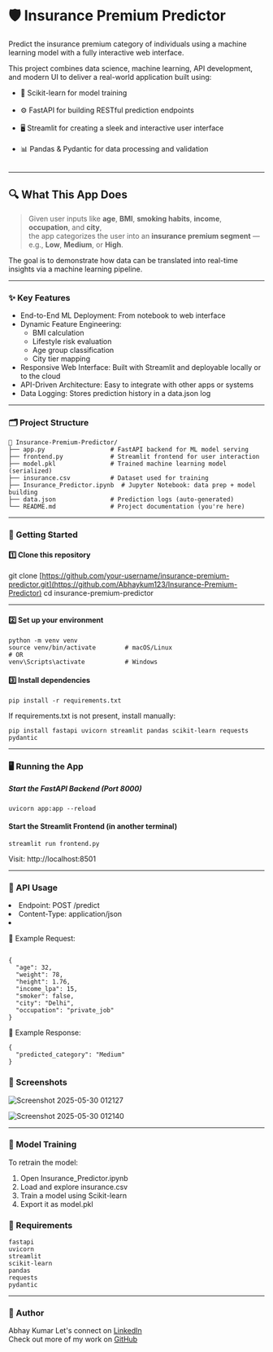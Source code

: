 # 🛡️ Insurance Premium Predictor
Predict the insurance premium category of individuals using a machine learning model with a fully interactive web interface.

This project combines data science, machine learning, API development, and modern UI to deliver a real-world application built using:
<ul>
<li>
    🧠 Scikit-learn for model training
</li><br>
<li>
  ⚙️ FastAPI for building RESTful prediction endpoints
</li><br>
<li>
  🖥️ Streamlit for creating a sleek and interactive user interface
</li><br>
<li>📊 Pandas & Pydantic for data processing and validation
</li>
 <br>
</ul>

---
## 🔍 What This App Does

> Given user inputs like **age**, **BMI**, **smoking habits**, **income**, **occupation**, and **city**,  
the app categorizes the user into an **insurance premium segment** — e.g., **Low**, **Medium**, or **High**.

 The goal is to demonstrate how data can be translated into real-time insights via a machine learning pipeline.

---

### ✨ Key Features
<ul>
<li>End-to-End ML Deployment: From notebook to web interface
</li>
<li>Dynamic Feature Engineering:
  <ul>
<li>BMI calculation
</li>
<li>Lifestyle risk evaluation
</li>
<li>Age group classification
</li>
<li>City tier mapping
</li>
  </ul>
</li>
<li>
Responsive Web Interface: Built with Streamlit and deployable locally or to the cloud
</li>
<li>API-Driven Architecture: Easy to integrate with other apps or systems
</li>
<li>Data Logging: Stores prediction history in a data.json log
</li>
</ul>

---

### 🗂️ Project Structure
```
📁 Insurance-Premium-Predictor/
├── app.py                  # FastAPI backend for ML model serving
├── frontend.py             # Streamlit frontend for user interaction
├── model.pkl               # Trained machine learning model (serialized)
├── insurance.csv           # Dataset used for training
├── Insurance_Predictor.ipynb  # Jupyter Notebook: data prep + model building
├── data.json               # Prediction logs (auto-generated)
└── README.md               # Project documentation (you're here)
```
---

### 🚀 Getting Started
#### 1️⃣ Clone this repository
git clone [https://github.com/your-username/insurance-premium-predictor.git](https://github.com/Abhaykum123/Insurance-Premium-Predictor)
cd insurance-premium-predictor

---

#### 2️⃣ Set up your environment
```
python -m venv venv
source venv/bin/activate        # macOS/Linux
# OR
venv\Scripts\activate           # Windows
```
#### 3️⃣ Install dependencies
```
pip install -r requirements.txt
```
If requirements.txt is not present, install manually:
```
pip install fastapi uvicorn streamlit pandas scikit-learn requests pydantic
```

---
 ### 🖥️ Running the App
##### Start the FastAPI Backend (Port 8000)
```
uvicorn app:app --reload
```
#### Start the Streamlit Frontend (in another terminal)
```
streamlit run frontend.py
```
Visit: http://localhost:8501

---
### 📡 API Usage
<li>
Endpoint: POST /predict
</li>
<li>
Content-Type: application/json
<li>

🔸 Example Request:
```

{
  "age": 32,
  "weight": 78,
  "height": 1.76,
  "income_lpa": 15,
  "smoker": false,
  "city": "Delhi",
  "occupation": "private_job"
}
```
🔸 Example Response:
```
{
  "predicted_category": "Medium"
}
```
### 📸 Screenshots

![Screenshot 2025-05-30 012127](https://github.com/user-attachments/assets/3c412c09-22c5-4db5-90c1-1122fc802b41)

![Screenshot 2025-05-30 012140](https://github.com/user-attachments/assets/57484c68-6221-488c-bb06-d0dd894feb2b)

---

### 🧪 Model Training
To retrain the model:
<ol>
  <li>Open Insurance_Predictor.ipynb
</li>
  <li>Load and explore insurance.csv
</li>
  <li>Train a model using Scikit-learn
</li>
  <li>Export it as model.pkl
</li>
</ol>

### 🧾 Requirements

```
fastapi
uvicorn
streamlit
scikit-learn
pandas
requests
pydantic
```
---

### 👤 Author
Abhay Kumar
Let's connect on [LinkedIn](https://www.linkedin.com/in/abhay-kumar-aa1a9129a?lipi=urn%3Ali%3Apage%3Ad_flagship3_profile_view_base_contact_details%3BiN9yMzITTT%2Bw7fOOwaUDpQ%3D%3D)<br>
Check out more of my work on [GitHub](https://github.com/Abhaykum123)



